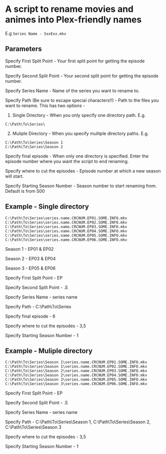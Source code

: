# A script to rename movies and animes into Plex-friendly names

E.g `Series Name - SxxExx.mkv`

## Parameters

Specify First Split Point - Your first split point for getting the episode number.

Specify Second Split Point - Your second split point for getting the episode number.

Specify Series Name - Name of the series you want to rename to.

Specify Path (Be sure to escape special characters!!) - Path to the files you want to rename. 
This has two options -
1. Single Directory - When you only specify one directory path. E.g.
```
C:\Path\To\Series\
```
2. Muliple Directory - When you specify mulitple directory paths. E.g. 
```
C:\Path\To\Series\Season 1
C:\Path\To\Series\Season 2
```

Specify final episode - When only one directory is specified. Enter the episode number where you want the script to end renaming.

Specify where to cut the episodes - Episode number at which a new season will start. 

Specify Starting Season Number - Season number to start renaming from. Default is from S00

## Example - Single directory
```
C:\Path\To\Series\series.name.CRCNUM.EP01.SOME.INFO.mkv
C:\Path\To\Series\series.name.CRCNUM.EP02.SOME.INFO.mkv
C:\Path\To\Series\series.name.CRCNUM.EP03.SOME.INFO.mkv
C:\Path\To\Series\series.name.CRCNUM.EP04.SOME.INFO.mkv
C:\Path\To\Series\series.name.CRCNUM.EP05.SOME.INFO.mkv
C:\Path\To\Series\series.name.CRCNUM.EP06.SOME.INFO.mkv
```
Season 1 - EP01 & EP02

Season 2 - EP03 & EP04

Season 3 - EP05 & EP06

Specify First Split Point - EP

Specify Second Split Point - .S

Specify Series Name - series name

Specify Path - C:\\Path\\To\\Series

Specify final episode - 6

Specify where to cut the episodes - 3,5

Specify Starting Season Number - 1

## Example - Muliple directory
```
C:\Path\To\Series\Season 1\series.name.CRCNUM.EP01.SOME.INFO.mkv
C:\Path\To\Series\Season 1\series.name.CRCNUM.EP02.SOME.INFO.mkv
C:\Path\To\Series\Season 2\series.name.CRCNUM.EP03.SOME.INFO.mkv
C:\Path\To\Series\Season 2\series.name.CRCNUM.EP04.SOME.INFO.mkv
C:\Path\To\Series\Season 3\series.name.CRCNUM.EP05.SOME.INFO.mkv
C:\Path\To\Series\Season 3\series.name.CRCNUM.EP06.SOME.INFO.mkv
```

Specify First Split Point - EP

Specify Second Split Point - .S

Specify Series Name - series name

Specify Path - C:\\Path\\To\\Series\\Season 1, C:\\Path\\To\\Series\\Season 2, C:\\Path\\To\\Series\\Season 3

Specify where to cut the episodes - 3,5

Specify Starting Season Number - 1
